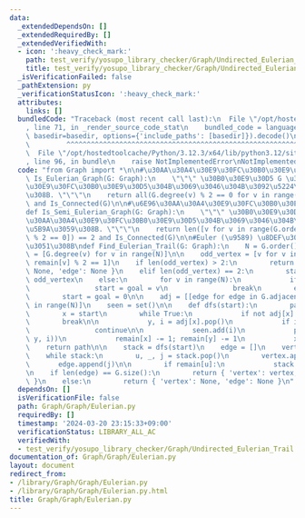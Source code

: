 ```yaml
---
data:
  _extendedDependsOn: []
  _extendedRequiredBy: []
  _extendedVerifiedWith:
  - icon: ':heavy_check_mark:'
    path: test_verify/yosupo_library_checker/Graph/Undirected_Eulerian_Trail.test.py
    title: test_verify/yosupo_library_checker/Graph/Undirected_Eulerian_Trail.test.py
  _isVerificationFailed: false
  _pathExtension: py
  _verificationStatusIcon: ':heavy_check_mark:'
  attributes:
    links: []
  bundledCode: "Traceback (most recent call last):\n  File \"/opt/hostedtoolcache/Python/3.12.3/x64/lib/python3.12/site-packages/onlinejudge_verify/documentation/build.py\"\
    , line 71, in _render_source_code_stat\n    bundled_code = language.bundle(stat.path,\
    \ basedir=basedir, options={'include_paths': [basedir]}).decode()\n          \
    \         ^^^^^^^^^^^^^^^^^^^^^^^^^^^^^^^^^^^^^^^^^^^^^^^^^^^^^^^^^^^^^^^^^^^^^^^^^^^^^^^^^\n\
    \  File \"/opt/hostedtoolcache/Python/3.12.3/x64/lib/python3.12/site-packages/onlinejudge_verify/languages/python.py\"\
    , line 96, in bundle\n    raise NotImplementedError\nNotImplementedError\n"
  code: "from Graph import *\n\n#\u30AA\u30A4\u30E9\u30FC\u30B0\u30E9\u30D5?\ndef\
    \ Is_Eulerian_Graph(G: Graph):\n    \"\"\" \u30B0\u30E9\u30D5 G \u304C\u30AA\u30A4\
    \u30E9\u30FC\u30B0\u30E9\u30D5\u304B\u3069\u3046\u304B\u3092\u5224\u5B9A\u3059\
    \u308B. \"\"\"\n    return all(G.degree(v) % 2 == 0 for v in range(G.order()))\
    \ and Is_Connected(G)\n\n#\u6E96\u30AA\u30A4\u30E9\u30FC\u30B0\u30E9\u30D5?\n\
    def Is_Semi_Eulerian_Graph(G: Graph):\n    \"\"\" \u30B0\u30E9\u30D5 G \u304C\u6E96\
    \u30AA\u30A4\u30E9\u30FC\u30B0\u30E9\u30D5\u304B\u3069\u3046\u304B\u3092\u5224\
    \u5B9A\u3059\u308B. \"\"\"\n    return len([v for v in range(G.order()) if G.degree(v)\
    \ % 2 == 0]) == 2 and Is_Connected(G)\n\n#Euler (\u9589) \u8DEF\u3092\u898B\u3064\
    \u3051\u308B\ndef Find_Eulerian_Trail(G: Graph):\n    N = G.order()\n\n    remain\
    \ = [G.degree(v) for v in range(N)]\n\n    odd_vertex = [v for v in range(N) if\
    \ remain[v] % 2 == 1]\n    if len(odd_vertex) > 2:\n        return { 'vertex':\
    \ None, 'edge': None }\n    elif len(odd_vertex) == 2:\n        start, goal =\
    \ odd_vertex\n    else:\n        for v in range(N):\n            if remain[v]:\n\
    \                start = goal = v\n                break\n        else:\n    \
    \        start = goal = 0\n\n    adj = [[edge for edge in G.adjacent[x]] for x\
    \ in range(N)]\n    seen = set()\n\n    def dfs(start):\n        path = []\n\n\
    \        x = start\n        while True:\n            if not adj[x]:\n        \
    \        break\n\n            y, i = adj[x].pop()\n            if i in seen:\n\
    \                continue\n\n            seen.add(i)\n            path.append((x,\
    \ y, i))\n            remain[x] -= 1; remain[y] -= 1\n            x = y\n    \
    \    return path\n\n    stack = dfs(start)\n    edge = []\n    vertex = [goal]\n\
    \    while stack:\n        u, _, j = stack.pop()\n        vertex.append(u)\n \
    \       edge.append(j)\n\n        if remain[u]:\n            stack.extend(dfs(u))\n\
    \n    if len(edge) == G.size():\n        return { 'vertex': vertex, 'edge': edge\
    \ }\n    else:\n        return { 'vertex': None, 'edge': None }\n"
  dependsOn: []
  isVerificationFile: false
  path: Graph/Graph/Eulerian.py
  requiredBy: []
  timestamp: '2024-03-20 23:15:33+09:00'
  verificationStatus: LIBRARY_ALL_AC
  verifiedWith:
  - test_verify/yosupo_library_checker/Graph/Undirected_Eulerian_Trail.test.py
documentation_of: Graph/Graph/Eulerian.py
layout: document
redirect_from:
- /library/Graph/Graph/Eulerian.py
- /library/Graph/Graph/Eulerian.py.html
title: Graph/Graph/Eulerian.py
---
```

